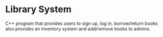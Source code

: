 # Library System
C++ program that provides users to sign up, log in, borrow/return books also provides an inventory system and add/remove books to admins.
